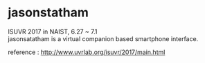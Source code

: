 # jasonstatham
ISUVR 2017 in NAIST, 6.27 ~ 7.1 <br/>
jasonsatatham is a virtual companion based smartphone interface.


reference : 
http://www.uvrlab.org/isuvr/2017/main.html
